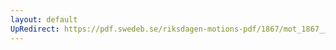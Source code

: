 ```yaml
---
layout: default
UpRedirect: https://pdf.swedeb.se/riksdagen-motions-pdf/1867/mot_1867__ak__00219/mot_1867__ak__00219_002.pdf
---
```

